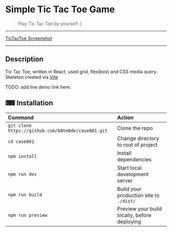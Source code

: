 # Simple Tic Tac Toe Game

> Play Tic Tac Toe by yourself :)

---

[TicTacToe Screenshot](https://user-images.githubusercontent.com/6636688/186130382-c10db88f-3f3c-4f8c-be92-71d39f62ce97.jpg)


---

## Description

Tic Tac Toe, written in React, used grid, flex(box) and CSS media query. Skeleton created via [Vite](https://vitejs.dev/)

TODO: add live demo link here.

## ⌨ Installation

| Command                                            | Action                                       |
| :------------------------------------------------- | :------------------------------------------- |
| `git clone https://github.com/b0tm0de/case001.git` | Clone the repo                               |
| `cd case001`                                       | Change directory to root of project          |
| `npm install`                                      | Install dependencies                         |
| `npm run dev`                                      | Start local development server               |
| `npm run build`                                    | Build your production site to `./dist/`      |
| `npm run preview`                                  | Preview your build locally, before deploying |
